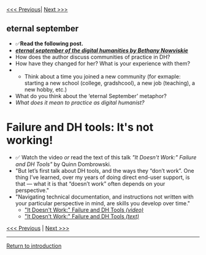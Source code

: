 [<<< Previous](https://github.com/SouthernMethodistUniversity/tools)| [Next >>>](how.md) 

## eternal september 
* :white_check_mark:**Read the following post.**
* ***[eternal september of the digital humanities by Bethany Nowviskie](http://nowviskie.org/2010/eternal-september-of-the-digital-humanities/)***
* How does the author discuss communities of practice in DH? 
* How have they changed for her? What is your experience with them? 
*  * Think about a time you joined a new community (for exmaple: starting a new school (college, gradshcool), a new job (teaching), a new hobby, etc.) 
* What do you think about the ‘eternal September’ metaphor? 
* *What does it mean to practice as digital humanist?* 

# Failure and DH tools: It's not working!  
* :white_check_mark: Watch the video *or* read the text of this talk *"It Doesn't Work:" Failure and DH Tools"* by Quinn Dombrowski.
* "But let’s first talk about DH tools, and the ways they “don’t work”. One thing I’ve learned, over my years of doing direct end-user support, is that — what it is that “doesn’t work” often depends on your perspective." 
* "Navigating technical documentation, and instructions not written with your particular perspective in mind, are skills you develop over time."   
    * ["It Doesn't Work:" Failure and DH Tools *(video)*](https://univr.cloud.panopto.eu/Panopto/Pages/Viewer.aspx?id=2b012f49-5821-411f-bbb3-abf800f3eb54)
    * ["It Doesn't Work:" Failure and DH Tools *(text)*](http://quinndombrowski.com/?q=blog/2020/07/21/it-doesnt-work-failure-and-dh-tools)



[<<< Previous](https://github.com/SouthernMethodistUniversity/tools) | [Next >>>](how.md) 

-----

[Return to introduction](https://github.com/SouthernMethodistUniversity/tools)
  
